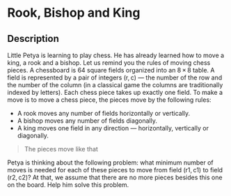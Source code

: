 # Rook, Bishop and King
## Description
Little Petya is learning to play chess. He has already learned how to move a king, a rook and a bishop. Let us remind you the rules of moving chess pieces. A chessboard is 64 square fields organized into an 8 × 8 table. A field is represented by a pair of integers (r, c) — the number of the row and the number of the column (in a classical game the columns are traditionally indexed by letters). Each chess piece takes up exactly one field. To make a move is to move a chess piece, the pieces move by the following rules:

* A rook moves any number of fields horizontally or vertically.
* A bishop moves any number of fields diagonally.
* A king moves one field in any direction — horizontally, vertically or diagonally.

> The pieces move like that

Petya is thinking about the following problem: what minimum number of moves is needed for each of these pieces to move from field (r1, c1) to field (r2, c2)? At that, we assume that there are no more pieces besides this one on the board. Help him solve this problem.